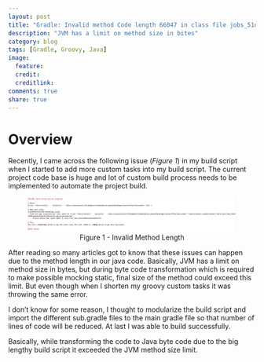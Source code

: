 ```yaml
---
layout: post
title: "Gradle: Invalid method Code length 66047 in class file jobs_51dck7bh02aiqhihu32e2hl475"
description: "JVM has a limit on method size in bites"
category: blog
tags: [Gradle, Groovy, Java]
image:
  feature: 
  credit:
  creditlink:
comments: true
share: true
---
```


# Overview

Recently, I came across the following issue (_Figure 1_) in my build script when I started to add more custom tasks into my build script. The current project code base is huge and lot of custom build process needs to be implemented to automate the project build. 

<figure style="text-align: center;">
  <a href="/blog/gradle-error-invalid-method-code-length.jpg"><img src="/blog/gradle-error-invalid-method-code-length.jpg" alt="image"></a>
  <figcaption>Figure 1 - Invalid Method Length</figcaption>
</figure>

After reading so many articles got to know that these issues can happen due to the method length in our java code. Basically, JVM has a limit on method size in bytes, but during byte code transformation which is required to make possible mocking static, final size of the method could exceed this limit. But even though when I shorten my groovy custom tasks it was throwing the same error. 

I don’t know for some reason, I thought to modularize the build script and import the different sub.gradle files to the main gradle file so that number of lines of code will be reduced. At last I was able to build successfully.

Basically, while transforming the code to Java byte code due to the big lengthy build script it exceeded the JVM method size limit.
